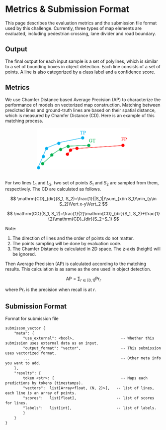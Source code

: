 # Metrics & Submission Format

This page describes the evaluation metrics and the submission file format used by this challenge. Currently, three types of map elements are evaluated, including pedestrian crossing, lane divider and road boundary.


## Output

The final output for each input sample is a set of polylines, which is similar to a set of bounding boxes in object detection. Each line consists of a set of points. A line is also categorized by a class label and a confidence score.

## Metrics

We use Chamfer Distance based Average Precision (AP) to characterize the performance of models on vectorized map construction. Matching between predicted lines and ground-truth lines are based on their spatial distance, which is measured by Chamfer Distance (CD). Here is an example of this matching process.

<div id="1" align="center">
  <img src="../images/matching.png" width="300px">
</div>
<br>

For two lines $L_1$ and $L_2$, two set of points $S_1$ and $S_2$ are sampled from them, respectively. The CD are calculated as follows. 

$$
\mathrm{CD}_{dir}(S_1, S_2)=\frac{1}{|S_1|}\sum_{x\in S_1}\min_{y\in S_2}\Vert x-y\Vert_2
$$

$$
\mathrm{CD}(S_1, S_2)=\frac{1}{2}\mathrm{CD}_{dir}(S_1, S_2)+\frac{1}{2}\mathrm{CD}_{dir}(S_2+S_1)
$$

Note:

1. The direction of lines and the order of points do not matter.
2. The points sampling will be done by evaluation code.
3. The Chamfer Distance is calculated in 2D space. The z-axis (height) will be ignored.

Then Average Precision (AP) is calculated according to the matching results. This calculation is as same as the one used in object detection.

$$
\mathrm{AP}=\sum_{r\in [0, 1]}{\mathrm{Pr}_r}
$$

where $\mathrm{Pr_r}$ is the precision when recall is at $r$.


## Submission Format

Format for submission file

```
submisson_vector {
    "meta": {
        "use_external": <bool>,                     -- Whether this submission uses external data as an input.
        "output_format": "vector",                  -- This submission uses vectorized format.
        ...                                         -- Other meta info you want to add.
    },
    "results": {
        token <str>: {                              -- Maps each predictions by tokens (timestamps).
        "vectors":  list[Array<float, (N, 2)>],   -- list of lines, each line is an array of points.
        "scores":   list[float],                  -- list of scores for lines.
        "labels":   list[int],                    -- list of labels.
        }
    }
}
```
